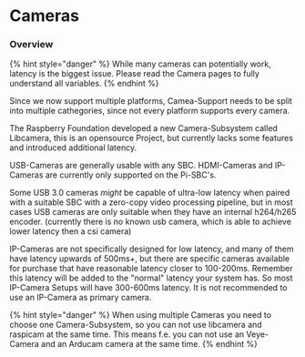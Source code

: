 # Cameras

### Overview

{% hint style="danger" %}
While many cameras can potentially work, latency is the biggest issue. Please read the Camera pages to fully understand all variables.
{% endhint %}

Since we now support multiple platforms, Camea-Support needs to be split into multiple cathegories, since not every platform supports every camera.

The Raspberry Foundation developed a new Camera-Subsystem called Libcamera, this is an opensource Project, but currently lacks some features and introduced additional latency.

USB-Cameras are generally usable with any SBC.
HDMI-Cameras and IP-Cameras are currently only supported on the Pi-SBC's.

Some USB 3.0 cameras _might_ be capable of ultra-low latency when paired with a suitable SBC with a zero-copy video processing pipeline, but in most cases USB cameras are only suitable when they have an internal h264/h265 encoder. (currently there is no known usb camera, which is able to achieve lower latency then a csi camera)

IP-Cameras are not specifically designed for low latency, and many of them have latency upwards of 500ms+, but there are specific cameras available for purchase that have reasonable latency closer to 100-200ms. Remember this latency will be added to the "normal" latency your system has. So most IP-Camera Setups will have 300-600ms latency. It is not recommended to use an IP-Camera as primary camera.

{% hint style="danger" %}
When using multiple Cameras you need to choose one Camera-Subsystem, so you can not use libcamera and raspicam at the same time.
This means f.e. you can not use an Veye-Camera and an Arducam camera at the same time.
{% endhint %}


